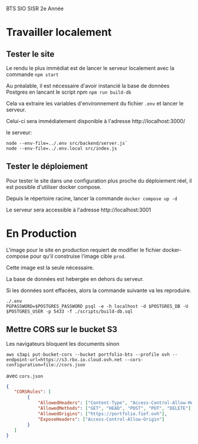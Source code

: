 BTS SIO SISR 2e Année


# Travailler localement

## Tester le site

Le rendu le plus immédiat est de lancer le serveur localement avec la commande
`npm start`

Au préalable, il est nécessaire d'avoir instancié la base de données Postgres en lancant le script npm
`npm run build-db`

Cela va extraire les variables d'environnement du fichier `.env` et lancer le serveur.

Celui-ci sera immédiatement disponible à l'adresse http://localhost:3000/

le serveur:
```shell
node --env-file=../.env src/backend/server.js`
node --env-file=../.env.local src/index.js
```

## Tester le déploiement

Pour tester le site dans une configuration plus proche du déploiement réel, il est possible d'utiliser docker compose.

Depuis le répertoire racine, lancer la commande
`docker compose up -d`

Le serveur sera accessible à l'adresse http://localhost:3001

# En Production

L'image pour le site en production requiert de modifier le fichier docker-compose pour qu'il construise l'image cible `prod`.

Cette image est la seule nécessaire.

La base de données est hebergée en dehors du serveur.

Si les données sont effacées, alors la commande suivante va les reproduire.
```shell
./.env
PGPASSWORD=$POSTGRES_PASSWORD psql -e -h localhost -d $POSTGRES_DB -U $POSTGRES_USER -p 5433 -f ./scripts/build-db.sql
```


## Mettre CORS sur le bucket S3

Les navigateurs bloquent les documents sinon

```shell
aws s3api put-bucket-cors --bucket portfolio-bts --profile ovh --endpoint-url=https://s3.rbx.io.cloud.ovh.net --cors-configuration=file://cors.json
```

avec `cors.json`
```json
{
   "CORSRules": [
        {
            "AllowedHeaders": ["Content-Type", "Access-Control-Allow-Headers"],
            "AllowedMethods": ["GET", "HEAD", "POST", "PUT", "DELETE"],
            "AllowedOrigins": ["https://portfolio.fief.ovh"],
            "ExposeHeaders": ["Access-Control-Allow-Origin"]
        }
   ]
}


```